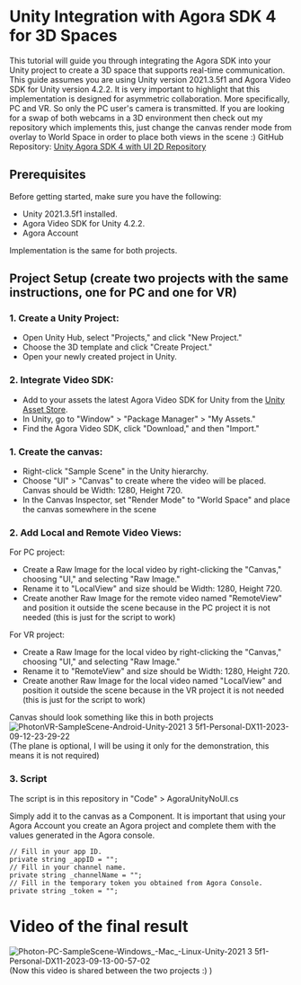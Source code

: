 # Unity Integration with Agora SDK 4 for 3D Spaces

This tutorial will guide you through integrating the Agora SDK into your Unity project to create a 3D space that supports real-time communication. This guide assumes you are using Unity version 2021.3.5f1 and Agora Video SDK for Unity version 4.2.2. It is very important to highlight that this implementation is designed for asymmetric collaboration. More specifically, PC and VR. So only the PC user's camera is transmitted. If you are looking for a swap of both webcams in a 3D environment then check out my repository which implements this, just change the canvas render mode from overlay to World Space in order to place both views in the scene :)
GitHub Repository: [Unity Agora SDK 4 with UI 2D Repository](https://github.com/marcor0311/unity-agora-sdk-4-with-ui-for-2d-spaces)

## Prerequisites

Before getting started, make sure you have the following:

- Unity 2021.3.5f1 installed.
- Agora Video SDK for Unity 4.2.2.
- Agora Account

Implementation is the same for both projects.
## Project Setup (create two projects with the same instructions, one for PC and one for VR)

### 1. Create a Unity Project:

- Open Unity Hub, select "Projects," and click "New Project."
- Choose the 3D template and click "Create Project."
- Open your newly created project in Unity.

### 2. Integrate Video SDK:

- Add to your assets the latest Agora Video SDK for Unity from the [Unity Asset Store](https://assetstore.unity.com/packages/tools/video/agora-video-sdk-for-unity-134502).
- In Unity, go to "Window" > "Package Manager" > "My Assets."
- Find the Agora Video SDK, click "Download," and then "Import."

### 1. Create the canvas:

- Right-click "Sample Scene" in the Unity hierarchy.
- Choose "UI" > "Canvas" to create where the video will be placed. Canvas should be Width: 1280, Height 720.
- In the Canvas Inspector, set "Render Mode" to "World Space" and place the canvas somewhere in the scene

### 2. Add Local and Remote Video Views:
For PC project:
- Create a Raw Image for the local video by right-clicking the "Canvas," choosing "UI," and selecting "Raw Image."
- Rename it to "LocalView" and size should be Width: 1280, Height 720.
- Create another Raw Image for the remote video named "RemoteView" and position it outside the scene because in the PC project it is not needed (this is just for the script to work)

For VR project:
- Create a Raw Image for the local video by right-clicking the "Canvas," choosing "UI," and selecting "Raw Image."
- Rename it to "RemoteView" and size should be Width: 1280, Height 720.
- Create another Raw Image for the local video named "LocalView" and position it outside the scene because in the VR project it is not needed (this is just for the script to work)

Canvas should look something like this in both projects
![PhotonVR-SampleScene-Android-Unity-2021 3 5f1-Personal-_DX11_-2023-09-12-23-29-22](https://github.com/marcor0311/unity-agora-sdk-4-for-3d-spaces/assets/110083517/474f266b-e8d2-47b5-9dc5-86dc80b35757)
(The plane is optional, I will be using it only for the demonstration, this means it is not required)

### 3. Script

The script is in this repository in "Code" > AgoraUnityNoUI.cs 

Simply add it to the canvas as a Component.
It is important that using your Agora Account you create an Agora project and complete them with the values generated in the Agora console.
```
// Fill in your app ID.
private string _appID = "";
// Fill in your channel name.
private string _channelName = "";
// Fill in the temporary token you obtained from Agora Console.
private string _token = "";
```
# Video of the final result
![Photon-PC-SampleScene-Windows_-Mac_-Linux-Unity-2021 3 5f1-Personal-_DX11_-2023-09-13-00-57-02](https://github.com/marcor0311/unity-agora-sdk-4-for-3d-spaces/assets/110083517/f024cb10-4dcb-4c86-9895-c939e07a01a1)
(Now this video is shared between the two projects :) )
